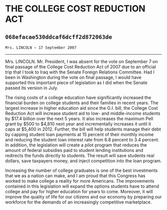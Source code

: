# THE COLLEGE COST REDUCTION ACT
## `068efacae530ddcaf6dcff2d872063de`
`Mrs. LINCOLN — 17 September 2007`

---


Mrs. LINCOLN. Mr. President, I was absent for the vote on September 7 
on final passage of the College Cost Reduction Act of 2007 due to an 
official trip that I took to Iraq with the Senate Foreign Relations 
Committee. Had I been in Washington during the vote on final passage, I 
would have supported this important piece of legislation as I did when 
the Senate passed its version in July.

The rising costs of a college education have significantly increased 
the financial burden on college students and their families in recent 
years. The largest increase in higher education aid since the G.I. 
bill, the College Cost Reduction Act will increase student aid to low-
and middle-income students by $17.4 billion over the next 5 years. It 
also increases the maximum Pell grant by $500 to $4,810 next year and 
incrementally increases it until it caps at $5,400 in 2012. Further, 
the bill will help students manage their debt by capping student loan 
payments at 15 percent of their monthly income and reducing the student 
loan interest rate from 6.8 percent to 3.4 percent. In addition, the 
legislation will create a pilot program that reduces the amount of 
federal subsidies paid to student lending institutions and redirects 
the funds directly to students. The result will save students real 
dollars, save taxpayers money, and inject competition into the loan 
program.

Increasing the number of college graduates is one of the best 
investments that we as a nation can make, and I am proud that this 
Congress has worked to make college a reality for more Americans. The 
improvements contained in this legislation will expand the options 
students have to attend college and pay for higher education for years 
to come. Moreover, it will improve the quality of life for our citizens 
and our economy by preparing our workforce for the demands of an 
increasingly competitive marketplace.